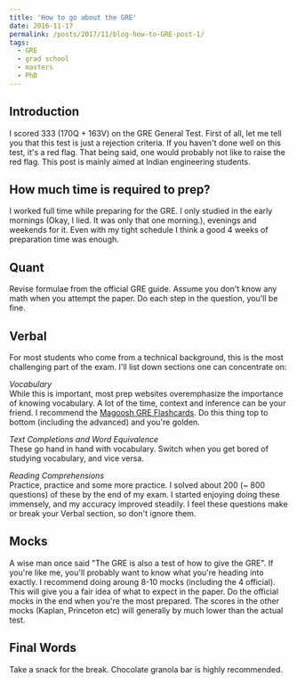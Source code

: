 ```yaml
---
title: 'How to go about the GRE'
date: 2016-11-17
permalink: /posts/2017/11/blog-how-to-GRE-post-1/
tags:
  - GRE
  - grad school
  - masters
  - PhD
---
```


Introduction 
------ 

I scored 333 (170Q + 163V) on the GRE General Test. First of all, let me tell you that this test is just a rejection criteria. If you haven't done well on this test, it's a red flag. That being said, one would probably not like to raise the red flag. This post is mainly aimed at Indian engineering students.


How much time is required to prep?  
------

I worked full time while preparing for the GRE. I only studied in the early mornings (Okay, I lied. It was only that one morning.), evenings and weekends for it. Even with my tight schedule I think a good 4 weeks of preparation time was enough.


Quant  
------

Revise formulae from the official GRE guide. Assume you don't know any math when you attempt the paper. Do each step in the question, you'll be fine.  


Verbal  
------

For most students who come from a technical background, this is the most challenging part of the exam. I'll list down sections one can concentrate on:

*Vocabulary*  
While this is important, most prep websites overemphasize the importance of knowing vocabulary. A lot of the time, context and inference can be your friend. I recommend the [Magoosh GRE Flashcards](https://play.google.com/store/apps/details?id=com.magoosh.flashcards.gre&hl=en). Do this thing top to bottom (including the advanced) and you're golden.

*Text Completions and Word Equivalence*  
These go hand in hand with vocabulary. Switch when you get bored of studying vocabulary, and vice versa. 

*Reading Comprehensions*  
Practice, practice and some more practice. I solved about 200 (~ 800 questions) of these by the end of my exam. I started enjoying doing these immensely, and my accuracy improved steadily. I feel these questions make or break your Verbal section, so don't ignore them.


Mocks
------

A wise man once said "The GRE is also a test of how to give the GRE". If you're like me, you'll probably want to know what you're heading into exactly. I recommend doing aroung 8-10 mocks (including the 4 official). This will give you a fair idea of what to expect in the paper. Do the official mocks in the end when you're the most prepared. The scores in the other mocks (Kaplan, Princeton etc) will generally by much lower than the actual test. 


Final Words
------
Take a snack for the break. Chocolate granola bar is highly recommended.